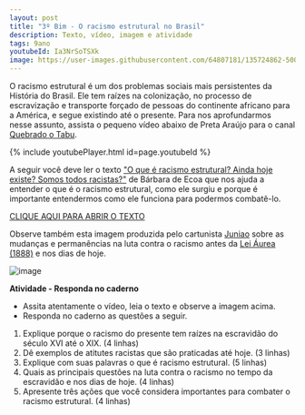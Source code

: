 ```yaml
---
layout: post
title: "3º Bim - O racismo estrutural no Brasil"
description: Texto, vídeo, imagem e atividade
tags: 9ano
youtubeId: Ia3NrSoTSXk
image: https://user-images.githubusercontent.com/64807181/135724862-500a9ed1-f84b-45fe-a511-2f8a77c07f55.png
---
```


O racismo estrutural é um dos problemas sociais mais persistentes da História do Brasil. Ele tem raízes na colonização, no processo de escravização e transporte forçado de pessoas do continente africano para a América, e segue existindo até o presente. Para nos aprofundarmos nesse assunto, assista o pequeno vídeo abaixo de Preta Araújo para o canal [Quebrado o Tabu](https://www.youtube.com/watch?v=Ia3NrSoTSXk).  

{% include youtubePlayer.html id=page.youtubeId %}

A seguir você deve ler o texto ["O que é racismo estrutural? Ainda hoje existe? Somos todos racistas?"](https://www.uol.com.br/ecoa/listas/o-que-e-racismo-estrutural.htm?) de Bárbara de Ecoa que nos ajuda a entender o que é o racismo estrutural, como ele surgiu e porque é importante entendermos como ele funciona para podermos combatê-lo.

[CLIQUE AQUI PARA ABRIR O TEXTO](https://www.uol.com.br/ecoa/listas/o-que-e-racismo-estrutural.htm]?)

Observe também esta imagem produzida pelo cartunista [Juniao](http://www.juniao.com.br/) sobre as mudanças e permanências na luta contra o racismo antes da [Lei Áurea (1888)](https://www.todamateria.com.br/lei-aurea/) e nos dias de hoje.

![image](https://user-images.githubusercontent.com/64807181/135724862-500a9ed1-f84b-45fe-a511-2f8a77c07f55.png)

**Atividade - Responda no caderno**

- Assita atentamente o vídeo, leia o texto e observe a imagem acima.
- Responda no caderno as questões a seguir.

1. Explique porque o racismo do presente tem raízes na escravidão do século XVI até o XIX. (4 linhas)
2. Dê exemplos de atitutes racistas que são praticadas até hoje. (3 linhas)
3. Explique com suas palavras o que é racismo estrutural. (5 linhas)
4. Quais as principais questões na luta contra o racismo no tempo da escravidão e nos dias de hoje. (4 linhas)
5. Apresente três ações que você considera importantes para combater o racismo estrutural. (4 linhas) 

